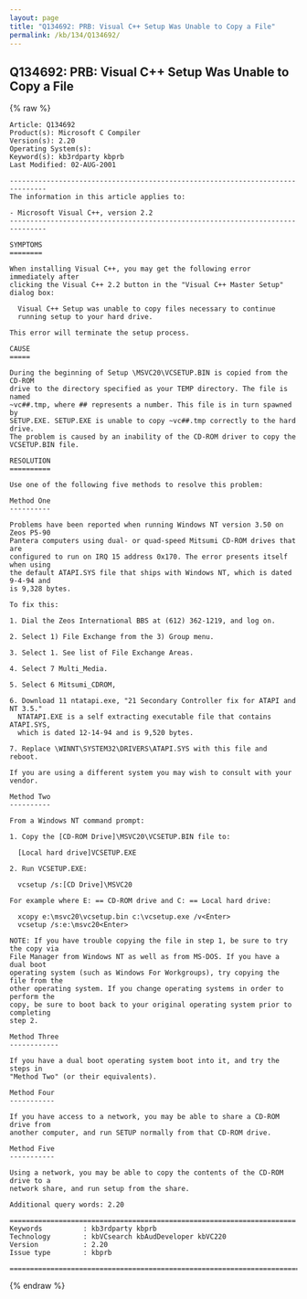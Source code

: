 ```yaml
---
layout: page
title: "Q134692: PRB: Visual C++ Setup Was Unable to Copy a File"
permalink: /kb/134/Q134692/
---
```


## Q134692: PRB: Visual C++ Setup Was Unable to Copy a File

{% raw %}

	Article: Q134692
	Product(s): Microsoft C Compiler
	Version(s): 2.20
	Operating System(s): 
	Keyword(s): kb3rdparty kbprb
	Last Modified: 02-AUG-2001
	
	-------------------------------------------------------------------------------
	The information in this article applies to:
	
	- Microsoft Visual C++, version 2.2 
	-------------------------------------------------------------------------------
	
	SYMPTOMS
	========
	
	When installing Visual C++, you may get the following error immediately after
	clicking the Visual C++ 2.2 button in the "Visual C++ Master Setup" dialog box:
	
	  Visual C++ Setup was unable to copy files necessary to continue
	  running setup to your hard drive.
	
	This error will terminate the setup process.
	
	CAUSE
	=====
	
	During the beginning of Setup \MSVC20\VCSETUP.BIN is copied from the CD-ROM
	drive to the directory specified as your TEMP directory. The file is named
	~vc##.tmp, where ## represents a number. This file is in turn spawned by
	SETUP.EXE. SETUP.EXE is unable to copy ~vc##.tmp correctly to the hard drive.
	The problem is caused by an inability of the CD-ROM driver to copy the
	VCSETUP.BIN file.
	
	RESOLUTION
	==========
	
	Use one of the following five methods to resolve this problem:
	
	Method One
	----------
	
	Problems have been reported when running Windows NT version 3.50 on Zeos P5-90
	Pantera computers using dual- or quad-speed Mitsumi CD-ROM drives that are
	configured to run on IRQ 15 address 0x170. The error presents itself when using
	the default ATAPI.SYS file that ships with Windows NT, which is dated 9-4-94 and
	is 9,328 bytes.
	
	To fix this:
	
	1. Dial the Zeos International BBS at (612) 362-1219, and log on.
	
	2. Select 1) File Exchange from the 3) Group menu.
	
	3. Select 1. See list of File Exchange Areas.
	
	4. Select 7 Multi_Media.
	
	5. Select 6 Mitsumi_CDROM,
	
	6. Download 11 ntatapi.exe, "21 Secondary Controller fix for ATAPI and NT 3.5."
	  NTATAPI.EXE is a self extracting executable file that contains ATAPI.SYS,
	  which is dated 12-14-94 and is 9,520 bytes.
	
	7. Replace \WINNT\SYSTEM32\DRIVERS\ATAPI.SYS with this file and reboot.
	
	If you are using a different system you may wish to consult with your vendor.
	
	Method Two
	----------
	
	From a Windows NT command prompt:
	
	1. Copy the [CD-ROM Drive]\MSVC20\VCSETUP.BIN file to:
	
	  [Local hard drive]VCSETUP.EXE
	
	2. Run VCSETUP.EXE:
	
	  vcsetup /s:[CD Drive]\MSVC20
	
	For example where E: == CD-ROM drive and C: == Local hard drive:
	
	  xcopy e:\msvc20\vcsetup.bin c:\vcsetup.exe /v<Enter>
	  vcsetup /s:e:\msvc20<Enter>
	
	NOTE: If you have trouble copying the file in step 1, be sure to try the copy via
	File Manager from Windows NT as well as from MS-DOS. If you have a dual boot
	operating system (such as Windows For Workgroups), try copying the file from the
	other operating system. If you change operating systems in order to perform the
	copy, be sure to boot back to your original operating system prior to completing
	step 2.
	
	Method Three
	------------
	
	If you have a dual boot operating system boot into it, and try the steps in
	"Method Two" (or their equivalents).
	
	Method Four
	-----------
	
	If you have access to a network, you may be able to share a CD-ROM drive from
	another computer, and run SETUP normally from that CD-ROM drive.
	
	Method Five
	-----------
	
	Using a network, you may be able to copy the contents of the CD-ROM drive to a
	network share, and run setup from the share.
	
	Additional query words: 2.20
	
	======================================================================
	Keywords          : kb3rdparty kbprb 
	Technology        : kbVCsearch kbAudDeveloper kbVC220
	Version           : 2.20
	Issue type        : kbprb
	
	=============================================================================
	

{% endraw %}
